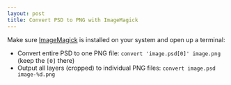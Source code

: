 ```yaml
---
layout: post
title: Convert PSD to PNG with ImageMagick
---
```


Make sure [ImageMagick](https://www.imagemagick.org) is installed on your system and open up a terminal:

- Convert entire PSD to one PNG file: `convert 'image.psd[0]' image.png` (keep the `[0]` there)
- Output all layers (cropped) to individual PNG files: `convert image.psd image-%d.png`

